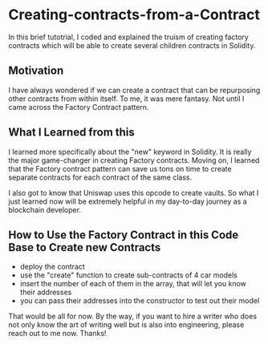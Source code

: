 # Creating-contracts-from-a-Contract

In this brief tutotrial, I coded and explained the truism of creating factory contracts which will be able to create several children contracts in Solidity.

## Motivation

I have always wondered if we can create a contract that can be repurposing other contracts from within itself. To me, it was mere fantasy. Not until I came across the Factory Contract pattern.

## What I Learned from this

I learned more specifically about the "new" keyword in Solidity. It is really the major game-changer in creating Factory contracts. Moving on, I learned that the Factory contract pattern can save us tons on time to create separate contracts for each contract of the same class.

I also got to know that Uniswap uses this opcode to create vaults. So what I just learned now will be extremely helpful in my day-to-day journey as a blockchain developer.

## How to Use the Factory Contract in this Code Base to Create new Contracts

* deploy the contract
* use the "create" function to create sub-contracts of 4 car models
* insert the number of each of them in the array, that will let you know their addresses
* you can pass their addresses into the constructor to test out their model

That would be all for now. By the way, if you want to hire a writer who does not only know the art of writing well but is also into engineering, please reach out to me now. Thanks!
